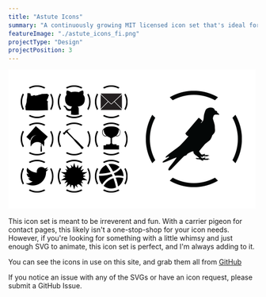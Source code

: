 ```yaml
---
title: "Astute Icons"
summary: "A continuously growing MIT licensed icon set that's ideal for subtle animations."
featureImage: "./astute_icons_fi.png"
projectType: "Design"
projectPosition: 3
---
```


![Icon Sample](./astute_icons_fi.png)

This icon set is meant to be irreverent and fun. With a carrier pigeon for contact pages, this likely isn't a one-stop-shop for your icon needs. However, if you're looking for something with a little whimsy and just enough SVG to animate, this icon set is perfect, and I'm always adding to it.

You can see the icons in use on this site, and grab them all from [GitHub](https://github.com/astuteape/astute-icons)

If you notice an issue with any of the SVGs or have an icon request, please submit a GitHub Issue.
